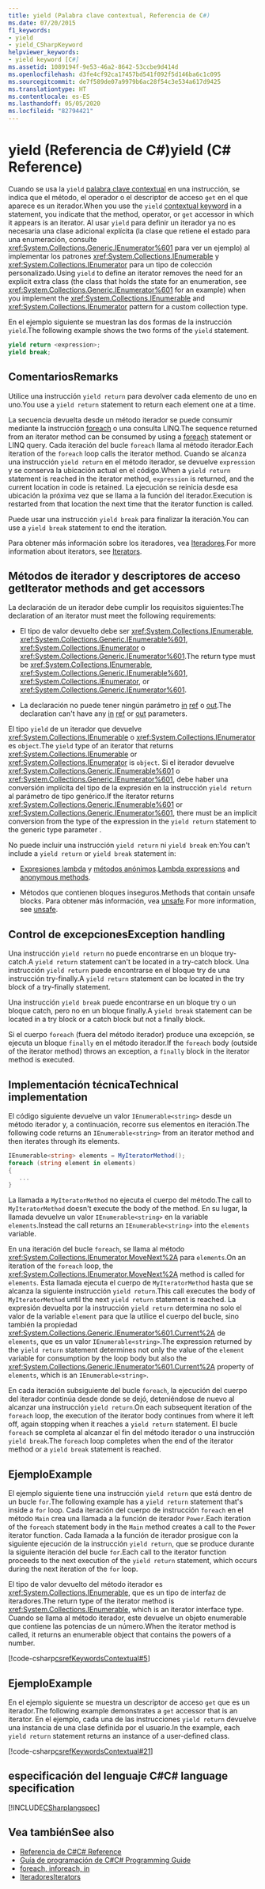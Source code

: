 ```yaml
---
title: yield (Palabra clave contextual, Referencia de C#)
ms.date: 07/20/2015
f1_keywords:
- yield
- yield_CSharpKeyword
helpviewer_keywords:
- yield keyword [C#]
ms.assetid: 1089194f-9e53-46a2-8642-53ccbe9d414d
ms.openlocfilehash: d3fe4cf92ca17457bd541f092f5d146ba6c1c095
ms.sourcegitcommit: de7f589de07a9979b6ac28f54c3e534a617d9425
ms.translationtype: HT
ms.contentlocale: es-ES
ms.lasthandoff: 05/05/2020
ms.locfileid: "82794421"
---
```

# <a name="yield-c-reference"></a><span data-ttu-id="f609f-102">yield (Referencia de C#)</span><span class="sxs-lookup"><span data-stu-id="f609f-102">yield (C# Reference)</span></span>

<span data-ttu-id="f609f-103">Cuando se usa la `yield` [palabra clave contextual](index.md#contextual-keywords) en una instrucción, se indica que el método, el operador o el descriptor de acceso `get` en el que aparece es un iterador.</span><span class="sxs-lookup"><span data-stu-id="f609f-103">When you use the `yield` [contextual keyword](index.md#contextual-keywords) in a statement, you indicate that the method, operator, or `get` accessor in which it appears is an iterator.</span></span> <span data-ttu-id="f609f-104">Al usar `yield` para definir un iterador ya no es necesaria una clase adicional explícita (la clase que retiene el estado para una enumeración, consulte <xref:System.Collections.Generic.IEnumerator%601> para ver un ejemplo) al implementar los patrones <xref:System.Collections.IEnumerable> y <xref:System.Collections.IEnumerator> para un tipo de colección personalizado.</span><span class="sxs-lookup"><span data-stu-id="f609f-104">Using `yield` to define an iterator removes the need for an explicit extra class (the class that holds the state for an enumeration, see <xref:System.Collections.Generic.IEnumerator%601> for an example) when you implement the <xref:System.Collections.IEnumerable> and <xref:System.Collections.IEnumerator> pattern for a custom collection type.</span></span>

<span data-ttu-id="f609f-105">En el ejemplo siguiente se muestran las dos formas de la instrucción `yield`.</span><span class="sxs-lookup"><span data-stu-id="f609f-105">The following example shows the two forms of the `yield` statement.</span></span>

```csharp
yield return <expression>;
yield break;
```

## <a name="remarks"></a><span data-ttu-id="f609f-106">Comentarios</span><span class="sxs-lookup"><span data-stu-id="f609f-106">Remarks</span></span>

<span data-ttu-id="f609f-107">Utilice una instrucción `yield return` para devolver cada elemento de uno en uno.</span><span class="sxs-lookup"><span data-stu-id="f609f-107">You use a `yield return` statement to return each element one at a time.</span></span>

<span data-ttu-id="f609f-108">La secuencia devuelta desde un método iterador se puede consumir mediante la instrucción [foreach](foreach-in.md) o una consulta LINQ.</span><span class="sxs-lookup"><span data-stu-id="f609f-108">The sequence returned from an iterator method can be consumed by using a [foreach](foreach-in.md) statement or LINQ query.</span></span> <span data-ttu-id="f609f-109">Cada iteración del bucle `foreach` llama al método iterador.</span><span class="sxs-lookup"><span data-stu-id="f609f-109">Each iteration of the `foreach` loop calls the iterator method.</span></span> <span data-ttu-id="f609f-110">Cuando se alcanza una instrucción `yield return` en el método iterador, se devuelve `expression` y se conserva la ubicación actual en el código.</span><span class="sxs-lookup"><span data-stu-id="f609f-110">When a `yield return` statement is reached in the iterator method, `expression` is returned, and the current location in code is retained.</span></span> <span data-ttu-id="f609f-111">La ejecución se reinicia desde esa ubicación la próxima vez que se llama a la función del iterador.</span><span class="sxs-lookup"><span data-stu-id="f609f-111">Execution is restarted from that location the next time that the iterator function is called.</span></span>

<span data-ttu-id="f609f-112">Puede usar una instrucción `yield break` para finalizar la iteración.</span><span class="sxs-lookup"><span data-stu-id="f609f-112">You can use a `yield break` statement to end the iteration.</span></span>

<span data-ttu-id="f609f-113">Para obtener más información sobre los iteradores, vea [Iteradores](../../iterators.md).</span><span class="sxs-lookup"><span data-stu-id="f609f-113">For more information about iterators, see [Iterators](../../iterators.md).</span></span>

## <a name="iterator-methods-and-get-accessors"></a><span data-ttu-id="f609f-114">Métodos de iterador y descriptores de acceso get</span><span class="sxs-lookup"><span data-stu-id="f609f-114">Iterator methods and get accessors</span></span>

<span data-ttu-id="f609f-115">La declaración de un iterador debe cumplir los requisitos siguientes:</span><span class="sxs-lookup"><span data-stu-id="f609f-115">The declaration of an iterator must meet the following requirements:</span></span>

- <span data-ttu-id="f609f-116">El tipo de valor devuelto debe ser <xref:System.Collections.IEnumerable>, <xref:System.Collections.Generic.IEnumerable%601>, <xref:System.Collections.IEnumerator> o <xref:System.Collections.Generic.IEnumerator%601>.</span><span class="sxs-lookup"><span data-stu-id="f609f-116">The return type must be <xref:System.Collections.IEnumerable>, <xref:System.Collections.Generic.IEnumerable%601>, <xref:System.Collections.IEnumerator>, or <xref:System.Collections.Generic.IEnumerator%601>.</span></span>

- <span data-ttu-id="f609f-117">La declaración no puede tener ningún parámetro [in](in-parameter-modifier.md) [ref](ref.md) o [out](out-parameter-modifier.md).</span><span class="sxs-lookup"><span data-stu-id="f609f-117">The declaration can't have any [in](in-parameter-modifier.md) [ref](ref.md) or [out](out-parameter-modifier.md) parameters.</span></span>

<span data-ttu-id="f609f-118">El tipo `yield` de un iterador que devuelve <xref:System.Collections.IEnumerable> o <xref:System.Collections.IEnumerator> es `object`.</span><span class="sxs-lookup"><span data-stu-id="f609f-118">The `yield` type of an iterator that returns <xref:System.Collections.IEnumerable> or <xref:System.Collections.IEnumerator> is `object`.</span></span>  <span data-ttu-id="f609f-119">Si el iterador devuelve <xref:System.Collections.Generic.IEnumerable%601> o <xref:System.Collections.Generic.IEnumerator%601>, debe haber una conversión implícita del tipo de la expresión en la instrucción `yield return` al parámetro de tipo genérico.</span><span class="sxs-lookup"><span data-stu-id="f609f-119">If the iterator returns <xref:System.Collections.Generic.IEnumerable%601> or <xref:System.Collections.Generic.IEnumerator%601>, there must be an implicit conversion from the type of the expression in the `yield return` statement to the generic type parameter .</span></span>

<span data-ttu-id="f609f-120">No puede incluir una instrucción `yield return` ni `yield break` en:</span><span class="sxs-lookup"><span data-stu-id="f609f-120">You can't include a `yield return` or `yield break` statement in:</span></span>

- <span data-ttu-id="f609f-121">[Expresiones lambda](../../programming-guide/statements-expressions-operators/lambda-expressions.md) y [métodos anónimos](../operators/delegate-operator.md).</span><span class="sxs-lookup"><span data-stu-id="f609f-121">[Lambda expressions](../../programming-guide/statements-expressions-operators/lambda-expressions.md) and [anonymous methods](../operators/delegate-operator.md).</span></span>

- <span data-ttu-id="f609f-122">Métodos que contienen bloques inseguros.</span><span class="sxs-lookup"><span data-stu-id="f609f-122">Methods that contain unsafe blocks.</span></span> <span data-ttu-id="f609f-123">Para obtener más información, vea [unsafe](unsafe.md).</span><span class="sxs-lookup"><span data-stu-id="f609f-123">For more information, see [unsafe](unsafe.md).</span></span>

## <a name="exception-handling"></a><span data-ttu-id="f609f-124">Control de excepciones</span><span class="sxs-lookup"><span data-stu-id="f609f-124">Exception handling</span></span>

<span data-ttu-id="f609f-125">Una instrucción `yield return` no puede encontrarse en un bloque try-catch.</span><span class="sxs-lookup"><span data-stu-id="f609f-125">A `yield return` statement can't be located in a try-catch block.</span></span> <span data-ttu-id="f609f-126">Una instrucción `yield return` puede encontrarse en el bloque try de una instrucción try-finally.</span><span class="sxs-lookup"><span data-stu-id="f609f-126">A `yield return` statement can be located in the try block of a try-finally statement.</span></span>

<span data-ttu-id="f609f-127">Una instrucción `yield break` puede encontrarse en un bloque try o un bloque catch, pero no en un bloque finally.</span><span class="sxs-lookup"><span data-stu-id="f609f-127">A `yield break` statement can be located in a try block or a catch block but not a finally block.</span></span>

<span data-ttu-id="f609f-128">Si el cuerpo `foreach` (fuera del método iterador) produce una excepción, se ejecuta un bloque `finally` en el método iterador.</span><span class="sxs-lookup"><span data-stu-id="f609f-128">If the `foreach` body (outside of the iterator method) throws an exception, a `finally` block in the iterator method is executed.</span></span>

## <a name="technical-implementation"></a><span data-ttu-id="f609f-129">Implementación técnica</span><span class="sxs-lookup"><span data-stu-id="f609f-129">Technical implementation</span></span>

<span data-ttu-id="f609f-130">El código siguiente devuelve un valor `IEnumerable<string>` desde un método iterador y, a continuación, recorre sus elementos en iteración.</span><span class="sxs-lookup"><span data-stu-id="f609f-130">The following code returns an `IEnumerable<string>` from an iterator method and then iterates through its elements.</span></span>

```csharp
IEnumerable<string> elements = MyIteratorMethod();
foreach (string element in elements)
{
   ...
}
```

<span data-ttu-id="f609f-131">La llamada a `MyIteratorMethod` no ejecuta el cuerpo del método.</span><span class="sxs-lookup"><span data-stu-id="f609f-131">The call to `MyIteratorMethod` doesn't execute the body of the method.</span></span> <span data-ttu-id="f609f-132">En su lugar, la llamada devuelve un valor `IEnumerable<string>` en la variable `elements`.</span><span class="sxs-lookup"><span data-stu-id="f609f-132">Instead the call returns an `IEnumerable<string>` into the `elements` variable.</span></span>

<span data-ttu-id="f609f-133">En una iteración del bucle `foreach`, se llama al método <xref:System.Collections.IEnumerator.MoveNext%2A> para `elements`.</span><span class="sxs-lookup"><span data-stu-id="f609f-133">On an iteration of the `foreach` loop, the <xref:System.Collections.IEnumerator.MoveNext%2A> method is called for `elements`.</span></span> <span data-ttu-id="f609f-134">Esta llamada ejecuta el cuerpo de `MyIteratorMethod` hasta que se alcanza la siguiente instrucción `yield return`.</span><span class="sxs-lookup"><span data-stu-id="f609f-134">This call executes the body of `MyIteratorMethod` until the next `yield return` statement is reached.</span></span> <span data-ttu-id="f609f-135">La expresión devuelta por la instrucción `yield return` determina no solo el valor de la variable `element` para que la utilice el cuerpo del bucle, sino también la propiedad <xref:System.Collections.Generic.IEnumerator%601.Current%2A> de `elements`, que es un valor `IEnumerable<string>`.</span><span class="sxs-lookup"><span data-stu-id="f609f-135">The expression returned by the `yield return` statement determines not only the value of the `element` variable for consumption by the loop body but also the <xref:System.Collections.Generic.IEnumerator%601.Current%2A> property of `elements`, which is an `IEnumerable<string>`.</span></span>

<span data-ttu-id="f609f-136">En cada iteración subsiguiente del bucle `foreach`, la ejecución del cuerpo del iterador continúa desde donde se dejó, deteniéndose de nuevo al alcanzar una instrucción `yield return`.</span><span class="sxs-lookup"><span data-stu-id="f609f-136">On each subsequent iteration of the `foreach` loop, the execution of the iterator body continues from where it left off, again stopping when it reaches a `yield return` statement.</span></span> <span data-ttu-id="f609f-137">El bucle `foreach` se completa al alcanzar el fin del método iterador o una instrucción `yield break`.</span><span class="sxs-lookup"><span data-stu-id="f609f-137">The `foreach` loop completes when the end of the iterator method or a `yield break` statement is reached.</span></span>

## <a name="example"></a><span data-ttu-id="f609f-138">Ejemplo</span><span class="sxs-lookup"><span data-stu-id="f609f-138">Example</span></span>

<span data-ttu-id="f609f-139">El ejemplo siguiente tiene una instrucción `yield return` que está dentro de un bucle `for`.</span><span class="sxs-lookup"><span data-stu-id="f609f-139">The following example has a `yield return` statement that's inside a `for` loop.</span></span> <span data-ttu-id="f609f-140">Cada iteración del cuerpo de instrucción `foreach` en el método `Main` crea una llamada a la función de iterador `Power`.</span><span class="sxs-lookup"><span data-stu-id="f609f-140">Each iteration of the `foreach` statement body in the `Main` method creates a call to the `Power` iterator function.</span></span> <span data-ttu-id="f609f-141">Cada llamada a la función de iterador prosigue con la siguiente ejecución de la instrucción `yield return`, que se produce durante la siguiente iteración del bucle `for`.</span><span class="sxs-lookup"><span data-stu-id="f609f-141">Each call to the iterator function proceeds to the next execution of the `yield return` statement, which occurs during the next iteration of the `for` loop.</span></span>

<span data-ttu-id="f609f-142">El tipo de valor devuelto del método iterador es <xref:System.Collections.IEnumerable>, que es un tipo de interfaz de iteradores.</span><span class="sxs-lookup"><span data-stu-id="f609f-142">The return type of the iterator method is <xref:System.Collections.IEnumerable>, which is an iterator interface type.</span></span> <span data-ttu-id="f609f-143">Cuando se llama al método iterador, este devuelve un objeto enumerable que contiene las potencias de un número.</span><span class="sxs-lookup"><span data-stu-id="f609f-143">When the iterator method is called, it returns an enumerable object that contains the powers of a number.</span></span>

[!code-csharp[csrefKeywordsContextual#5](~/samples/snippets/csharp/VS_Snippets_VBCSharp/csrefKeywordsContextual/CS/csrefKeywordsContextual.cs#5)]

## <a name="example"></a><span data-ttu-id="f609f-144">Ejemplo</span><span class="sxs-lookup"><span data-stu-id="f609f-144">Example</span></span>

<span data-ttu-id="f609f-145">En el ejemplo siguiente se muestra un descriptor de acceso `get` que es un iterador.</span><span class="sxs-lookup"><span data-stu-id="f609f-145">The following example demonstrates a `get` accessor that is an iterator.</span></span> <span data-ttu-id="f609f-146">En el ejemplo, cada una de las instrucciones `yield return` devuelve una instancia de una clase definida por el usuario.</span><span class="sxs-lookup"><span data-stu-id="f609f-146">In the example, each `yield return` statement returns an instance of a user-defined class.</span></span>

[!code-csharp[csrefKeywordsContextual#21](~/samples/snippets/csharp/VS_Snippets_VBCSharp/csrefKeywordsContextual/CS/csrefKeywordsContextual.cs#21)]

## <a name="c-language-specification"></a><span data-ttu-id="f609f-147">especificación del lenguaje C#</span><span class="sxs-lookup"><span data-stu-id="f609f-147">C# language specification</span></span>

[!INCLUDE[CSharplangspec](~/includes/csharplangspec-md.md)]

## <a name="see-also"></a><span data-ttu-id="f609f-148">Vea también</span><span class="sxs-lookup"><span data-stu-id="f609f-148">See also</span></span>

- [<span data-ttu-id="f609f-149">Referencia de C#</span><span class="sxs-lookup"><span data-stu-id="f609f-149">C# Reference</span></span>](../index.md)
- [<span data-ttu-id="f609f-150">Guía de programación de C#</span><span class="sxs-lookup"><span data-stu-id="f609f-150">C# Programming Guide</span></span>](../../programming-guide/index.md)
- [<span data-ttu-id="f609f-151">foreach, in</span><span class="sxs-lookup"><span data-stu-id="f609f-151">foreach, in</span></span>](foreach-in.md)
- [<span data-ttu-id="f609f-152">Iteradores</span><span class="sxs-lookup"><span data-stu-id="f609f-152">Iterators</span></span>](../../iterators.md)
